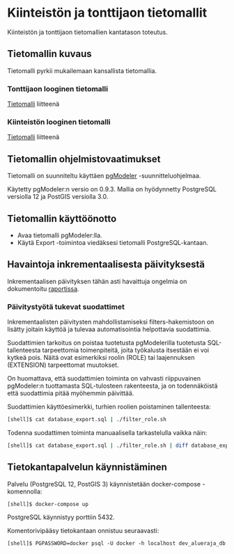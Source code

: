 # Kiinteistön ja tonttijaon tietomallit

Kiinteistön ja tonttijaon tietomallien kantatason toteutus.

## Tietomallin kuvaus

Tietomalli pyrkii mukailemaan kansallista tietomallia.

### Tonttijaon looginen tietomalli

[Tietomalli](logical_model/tonttijaon_looginen_tietomalli_30082021.png) liitteenä

### Kiinteistön looginen tietomalli

[Tietomalli](logical_model/kiinteiston_looginen_tietomalli_v0.2_30082021.png) liitteenä

## Tietomallin ohjelmistovaatimukset

Tietomalli on suunniteltu käyttäen [pgModeler](https://pgmodeler.io/)
-suunnitteluohjelmaa.

Käytetty pgModeler:n versio on 0.9.3. Mallia on hyödynnetty
PostgreSQL versiolla 12 ja PostGIS versiolla 3.0.

## Tietomallin käyttöönotto

* Avaa tietomalli pgModeler:lla.
* Käytä Export -toimintoa viedäksesi tietomalli PostgreSQL-kantaan.

## Havaintoja inkrementaalisesta päivityksestä

Inkrementaalisen päivityksen tähän asti havaittuja ongelmia on
dokumentoitu [raportissa](pgmodeler_tyokaluna.md).

### Päivitystyötä tukevat suodattimet

Inkrementaalisten päivitysten mahdollistamiseksi filters-hakemistoon
on lisätty joitain käyttöä ja tulevaa automatisointia helpottavia
suodattimia.

Suodattimien tarkoitus on poistaa tuotetusta pgModelerilla tuotetusta
SQL-tallenteesta tarpeettomia toimenpiteitä, joita työkalusta
itsestään ei voi kytkeä pois. Näitä ovat esimerkiksi roolin (ROLE) tai
laajennuksen (EXTENSION) tarpeettomat muutokset.

On huomattava, että suodattimien toiminta on vahvasti riippuvainen pgModeler:n tuottamasta
SQL-tulosteen rakenteesta, ja on todennäköistä että suodattimia pitää myöhemmin päivittää.

Suodattimien käyttöesimerkki, turhien roolien poistaminen tallenteesta:
```sh
[shell]$ cat database_export.sql | ./filter_role.sh
```

Todenna suodattimen toiminta manuaalisella tarkastelulla vaikka näin:
```sh
[shell]$ cat database_export.sql | ./filter_role.sh | diff database_export.sql -
```

## Tietokantapalvelun käynnistäminen

Palvelu (PostgreSQL 12, PostGIS 3) käynnistetään docker-compose -komennolla:

```
[shell]$ docker-compose up
```

PostgreSQL käynnistyy porttiin 5432.

Komentorivipääsy tietokantaan onnistuu seuraavasti:

```
[shell]$ PGPASSWORD=docker psql -U docker -h localhost dev_alueraja_db
```
